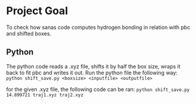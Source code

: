 # Project Goal
To check how sanas code computes hydrogen bonding in relation with pbc and shifted boxes.

## Python

The python code reads a .xyz file, shifts it by half the box size, wraps it back to fit pbc and writes it out.
Run the python file the following way:
`python shift_save.py <boxsize> <inputfile> <outputfile>`

for the given .xyz file, the following code can be ran:
`python shift_save.py 14.899721 traj1.xyz traj2.xyz`

